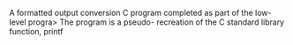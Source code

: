 A formatted output conversion C program completed as part of the low-level progra>
The program is a pseudo- recreation of the C standard library function, printf

